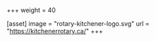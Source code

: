 +++
weight = 40

[asset]
  image = "rotary-kitchener-logo.svg"
  url = "https://kitchenerrotary.ca/"
+++
